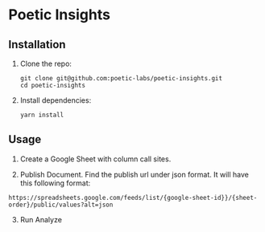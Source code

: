 # Poetic Insights

## Installation

1. Clone the repo:

   ```
   git clone git@github.com:poetic-labs/poetic-insights.git
   cd poetic-insights
   ```

2. Install dependencies:

   ```
   yarn install
   ```

## Usage

1. Create a Google Sheet with column call sites.

2. Publish Document. Find the publish url under json format. It will have this following format:

  ```
  https://spreadsheets.google.com/feeds/list/{google-sheet-id}}/{sheet-order}/public/values?alt=json
  ```

3. Run Analyze